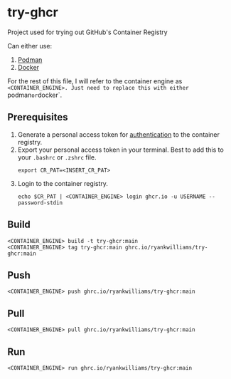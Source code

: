 # try-ghcr
Project used for trying out GitHub's Container Registry

Can either use:
1. [Podman][Podman]
2. [Docker][Docker]

For the rest of this file, I will refer to the container
engine as `<CONTAINER_ENGINE>. Just need to replace this with either `podman` or `docker`.

## Prerequisites

1. Generate a personal access token for [authentication][Authentication]
to the container registry.
2. Export your personal access token in your terminal. Best to add this
to your `.bashrc` or `.zshrc` file.
    ```shell
    export CR_PAT=<INSERT_CR_PAT>
    ```
3. Login to the container registry.
   ```shell
   echo $CR_PAT | <CONTAINER_ENGINE> login ghcr.io -u USERNAME --password-stdin
   ```

## Build

```shell
<CONTAINER_ENGINE> build -t try-ghcr:main
<CONTAINER_ENGINE> tag try-ghcr:main ghrc.io/ryankwilliams/try-ghcr:main
```

## Push

```shell
<CONTAINER_ENGINE> push ghrc.io/ryankwilliams/try-ghcr:main
```

[Authentication]: https://docs.github.com/en/packages/working-with-a-github-packages-registry/working-with-the-container-registry#authenticating-to-the-container-registry
[Docker]: https://docs.docker.com/get-started/
[Podman]: https://podman.io

## Pull

```shell
<CONTAINER_ENGINE> pull ghrc.io/ryankwilliams/try-ghcr:main
```

## Run

```shell
<CONTAINER_ENGINE> run ghrc.io/ryankwilliams/try-ghcr:main
```
